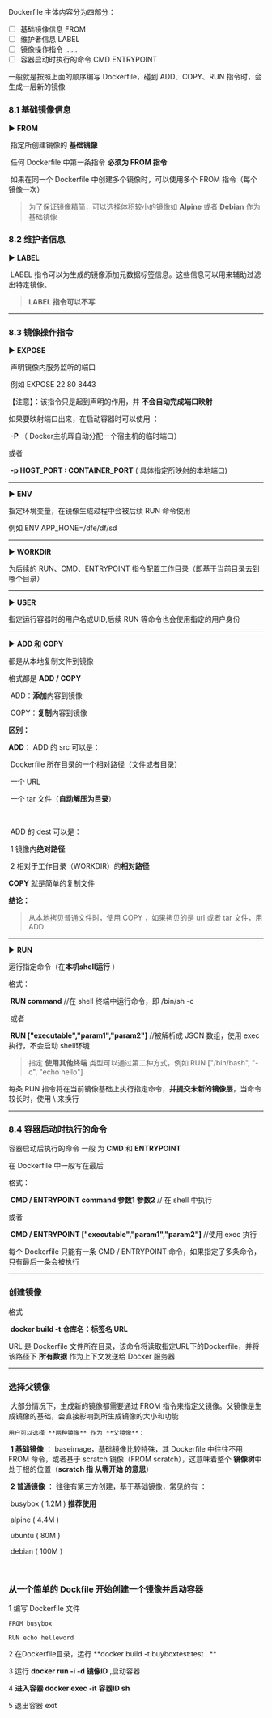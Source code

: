 Dockerflle 主体内容分为四部分：

- [ ] 基础镜像信息                            FROM
- [ ] 维护者信息                                LABEL
- [ ] 镜像操作指令                            ……
- [ ] 容器启动时执行的命令            CMD    ENTRYPOINT

一般就是按照上面的顺序编写 Dockerfile，碰到 ADD、COPY、RUN 指令时，会生成一层新的镜像

### 8.1 基础镜像信息

▶ **FROM**

​	指定所创建镜像的 **基础镜像**

​	任何 Dockerfile 中第一条指令 **必须为 FROM 指令**

​	如果在同一个 Dockerfile 中创建多个镜像时，可以使用多个 FROM 指令（每个镜像一次）

> 为了保证镜像精简，可以选择体积较小的镜像如 **Alpine** 或者 **Debian** 作为基础镜像



### 8.2 维护者信息

▶ **LABEL**

​	LABEL 指令可以为生成的镜像添加元数据标签信息。这些信息可以用来辅助过滤出特定镜像。

> **LABEL 指令可以不写**

---

### 8.3 镜像操作指令

▶ **EXPOSE**

​	声明镜像内服务监听的端口

​	例如    EXPOSE 22 80 8443

【注意】：该指令只是起到声明的作用，并 **不会自动完成端口映射**

如果要映射端口出来，在启动容器时可以使用 ：

​	 **-P**              （ Docker主机晖自动分配一个宿主机的临时端口）

或者

​	 **-p HOST_PORT : CONTAINER_PORT**                      ( 具体指定所映射的本地端口)

---

▶ **ENV**

指定环境变量，在镜像生成过程中会被后续 RUN 命令使用

例如   ENV APP_HONE=/dfe/df/sd

---

▶ **WORKDIR**

为后续的 RUN、CMD、ENTRYPOINT 指令配置工作目录（即基于当前目录去到哪个目录）

---

▶ **USER** 

指定运行容器时的用户名或UID,后续 RUN 等命令也会使用指定的用户身份

---

▶ **ADD 和 COPY**

都是从本地复制文件到镜像

格式都是  **ADD / COPY <src> <dest>**

​	ADD：**添加**内容到镜像

​	COPY：**复制**内容到镜像

**区别：**

**ADD**： ADD 的 src 可以是：

​	 Dockerfile 所在目录的一个相对路径（文件或者目录）

​	 一个 URL

​	一个 tar 文件（**自动解压为目录**）

​	

​	ADD 的 dest 可以是：

​	1  镜像内**绝对路径**

​	 2  相对于工作目录（WORKDIR）的**相对路径**

**COPY** 就是简单的复制文件



**结论：**

> 从本地拷贝普通文件时，使用 COPY ，如果拷贝的是 url 或者  tar 文件，用 ADD

---



▶ **RUN**

运行指定命令（在**本机shell运行** ）

格式：

​	 **RUN command**               //在 shell 终端中运行命令，即 /bin/sh -c

​	或者

​	 **RUN ["executable","param1","param2"]**      //被解析成 JSON 数组，使用 exec 执行，不会启动 shell环境

> 指定 **使用其他终端** 类型可以通过第二种方式，例如 RUN ["/bin/bash", "-c", "echo hello"]



每条 RUN 指令将在当前镜像基础上执行指定命令，**并提交未新的镜像层**，当命令较长时，使用 \ 来换行

---



### 8.4 容器启动时执行的命令

容器启动后执行的命令 一般 为 **CMD** 和 **ENTRYPOINT**

在 Dockerfile 中一般写在最后

格式：

​	 **CMD / ENTRYPOINT command 参数1 参数2**     // 在 shell 中执行

或者

​	 **CMD / ENTRYPOINT  ["executable","param1","param2"]**          //使用 exec 执行

每个 Dockerfile 只能有一条 CMD / ENTRYPOINT 命令，如果指定了多条命令，只有最后一条会被执行

---



### 创建镜像

格式

​	 **docker build -t 仓库名：标签名 URL**

URL 是 Dockerfile 文件所在目录，该命令将读取指定URL下的Dockerfile，并将该路径下 **所有数据** 作为上下文发送给 Docker 服务器

---



### 选择父镜像

​	大部分情况下，生成新的镜像都需要通过  FROM 指令来指定父镜像。父镜像是生成镜像的基础，会直接影响到所生成镜像的大小和功能

 	用户可以选择 **两种镜像** 作为 **父镜像**：

​	 **1 基础镜像**  ： baseimage，基础镜像比较特殊，其 Dockerfile 中往往不用 FROM 命令，或者基于 scratch 镜像（FROM scratch），这意味着整个 **镜像树**中处于根的位置（**scratch 指 从零开始 的意思**）

​	 **2 普通镜像**  ： 往往有第三方创建，基于基础镜像，常见的有 ：

​		busybox      ( 1.2M )     **推荐使用**

​		alpine          ( 4.4M )

​		ubuntu        ( 80M )

​		debian         ( 100M )

​		

### 从一个简单的 Dockfile 开始创建一个镜像并启动容器

1 编写 Dockerfile 文件

```
FROM busybox

RUN echo helleword

```

2  在Dockerfile目录，运行 **docker build -t buyboxtest:test . **



3 运行 **docker run -i -d 镜像ID**       ,启动容器



4 **进入容器 docker exec -it 容器ID sh**



5 退出容器 exit 



